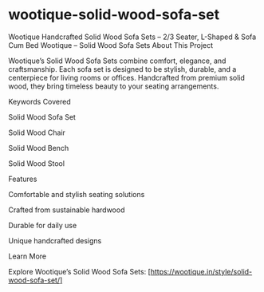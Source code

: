# wootique-solid-wood-sofa-set
Wootique Handcrafted Solid Wood Sofa Sets – 2/3 Seater, L-Shaped &amp; Sofa Cum Bed
Wootique – Solid Wood Sofa Sets
About This Project

Wootique’s Solid Wood Sofa Sets combine comfort, elegance, and craftsmanship. Each sofa set is designed to be stylish, durable, and a centerpiece for living rooms or offices. Handcrafted from premium solid wood, they bring timeless beauty to your seating arrangements.

Keywords Covered

Solid Wood Sofa Set

Solid Wood Chair

Solid Wood Bench

Solid Wood Stool

Features

Comfortable and stylish seating solutions

Crafted from sustainable hardwood

Durable for daily use

Unique handcrafted designs

Learn More

Explore Wootique’s Solid Wood Sofa Sets: [https://wootique.in/style/solid-wood-sofa-set/]
